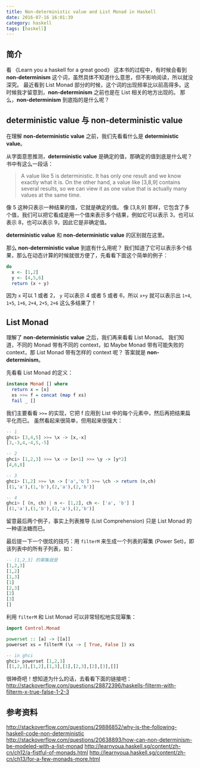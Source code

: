 ```yaml
---
title: Non-deterministic value and List Monad in Haskell
date: 2016-07-16 16:01:39
category: haskell
tags: [haskell]
---
```


## 简介

看 《Learn you a haskell for a great good》 这本书的过程中，有时候会看到 **non-determinism** 这个词，虽然具体不知道什么意思，但不影响阅读，所以就没深究。
最近看到 List Monad 部分的时候，这个词的出现频率比以前高得多。这时候我才留意到，**non-determinism** 之前也是在 List 相关的地方出现的。
那么，**non-determinism** 到底指的是什么呢？


## deterministic value 与 non-deterministic value

在理解 **non-deterministic value** 之前，我们先看看什么是 **deterministic value**。

从字面意思推测，**deterministic value** 是确定的值，那确定的值到底是什么呢？书中有这么一段话：

> A value like 5 is deterministic. It has only one result and we know exactly what it is. On the other hand, a value like [3,8,9] contains several results, so we can view it as one value that is actually many values at the same time.

像 5 这种只表示一种结果的值，它就是确定的值。
像 [3,8,9] 那样，它包含了多个值，我们可以把它看成是用一个值来表示多个结果，例如它可以表示 3，也可以表示 8，也可以表示 9，因此它是非确定值。

**deterministic value** 和 **non-deterministic value** 的区别就在这里。

那么 **non-deterministic value** 到底有什么用呢？
我们知道了它可以表示多个结果，那么在动态计算的时候就很方便了，先看看下面这个简单的例子：

```hs
do
  x <- [1,2]
  y <- [4,5,6]
  return (x + y)
```

因为 `x` 可以 1 或者 2， `y` 可以表示 4 或者 5 或者 6，所以 `x+y` 就可以表示出 `1+4`, `1+5`, `1+6`, `2+4`, `2+5`, `2+6` 这么多结果了！


## List Monad

理解了 **non-deterministic value** 之后，我们再来看看 List Monad。
我们知道，不同的 Monad 带有不同的 context，如 Maybe Monad 带有可能失败的 context，那 List Monad 带有怎样的 context 呢？
答案就是 **non-determinism**。

先看看 List Monad 的定义：

```hs
instance Monad [] where
  return x = [x]
  xs >>= f = concat (map f xs)
  fail _ []
```

我们主要看看 `>>=` 的实现，它把 f 应用到 List 中的每个元素中，然后再把结果扁平化而已。
虽然看起来很简单，但用起来很强大：

```hs
-- 1
ghci> [3,4,5] >>= \x -> [x,-x]  
[3,-3,4,-4,5,-5]

-- 2
ghci> [1,2,3] >>= \x -> [x+1] >>= \y -> [y*2]
[4,6,8]

-- 3
ghci> [1,2] >>= \n -> ['a','b'] >>= \ch -> return (n,ch)
[(1,'a'),(1,'b'),(2,'a'),(2,'b')]

-- 4
ghci> [ (n, ch) | n <- [1,2], ch <- ['a', 'b'] ]
[(1,'a'),(1,'b'),(2,'a'),(2,'b')]
```

留意最后两个例子，事实上列表推导 (List Comprehension) 只是 List Monad 的一种语法糖而已。

最后提一下一个很炫的技巧：用 `filterM` 来生成一个列表的幂集 (Power Set)，即该列表中的所有子列表，如：

```hs
-- [1,2,3] 的幂集就是
[1,2,3]  
[1,2]  
[1,3]  
[1]  
[2,3]  
[2]  
[3]  
[]
```

利用 `filterM` 和 List Monad 可以非常轻松地实现幂集：

```hs
import Control.Monad

powerset :: [a] -> [[a]]
powerset xs = filterM (\x -> [ True, False ]) xs

-- in ghci
ghci> powerset [1,2,3]
[[1,2,3],[1,2],[1,3],[1],[2,3],[2],[3],[]]
```

很神奇吧！想知道为什么的话，去看看下面的链接吧：
http://stackoverflow.com/questions/28872396/haskells-filterm-with-filterm-x-true-false-1-2-3 


## 参考资料
http://stackoverflow.com/questions/29886852/why-is-the-following-haskell-code-non-deterministic
http://stackoverflow.com/questions/20638893/how-can-non-determinism-be-modeled-with-a-list-monad
http://learnyoua.haskell.sg/content/zh-cn/ch12/a-fistful-of-monads.html
http://learnyoua.haskell.sg/content/zh-cn/ch13/for-a-few-monads-more.html
